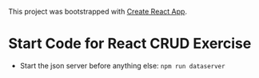 This project was bootstrapped with [Create React App](https://github.com/facebook/create-react-app).

# Start Code for React CRUD Exercise

- Start the json server before anything else: `npm run dataserver`
